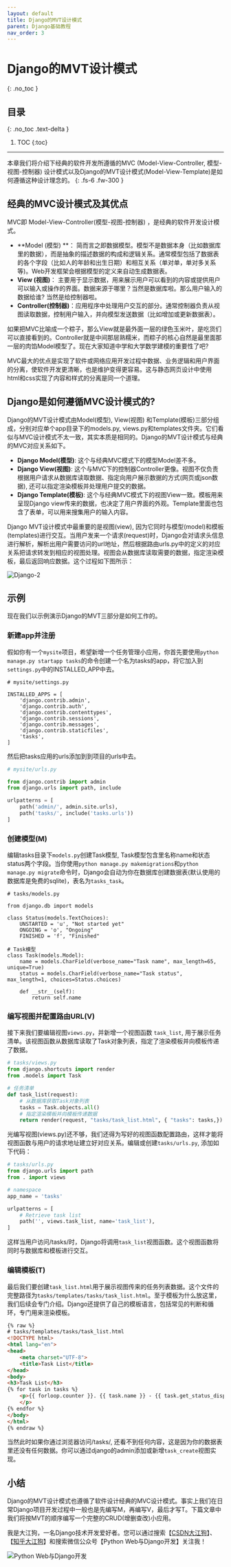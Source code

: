 ```yaml
---
layout: default
title: Django的MVT设计模式
parent: Django基础教程
nav_order: 3
---
```


# Django的MVT设计模式
{: .no_toc }

## 目录
{: .no_toc .text-delta }

1. TOC
{:toc}

---

本章我们将介绍下经典的软件开发所遵循的MVC (Model-View-Controller, 模型-视图-控制器) 设计模式以及Django的MVT设计模式(Model-View-Template)是如何遵循这种设计理念的。
{: .fs-6 .fw-300 }

## 经典的MVC设计模式及其优点

MVC即 Model-View-Controller(模型-视图-控制器) ，是经典的软件开发设计模式。

- **Model (模型) **： 简而言之即数据模型。模型不是数据本身（比如数据库里的数据），而是抽象的描述数据的构成和逻辑关系。通常模型包括了数据表的各个字段（比如人的年龄和出生日期）和相互关系（单对单，单对多关系等)。Web开发框架会根据模型的定义来自动生成数据表。
- **View (视图)**： 主要用于显示数据，用来展示用户可以看到的内容或提供用户可以输入或操作的界面。数据来源于哪里？当然是数据库啦。那么用户输入的数据给谁? 当然是给控制器啦。
- **Controller(控制器)**：应用程序中处理用户交互的部分。通常控制器负责从视图读取数据，控制用户输入，并向模型发送数据（比如增加或更新数据表）。

如果把MVC比喻成一个粽子，那么View就是最外面一层的绿色玉米叶，是吃货们可以直接看到的。Controller就是中间那层熟糯米，而粽子的核心自然是最里面那一层的肉馅Model模型了。现在大家知道中学和大学数学建模的重要性了吧?

MVC最大的优点是实现了软件或网络应用开发过程中数据、业务逻辑和用户界面的分离，使软件开发更清晰，也是维护变得更容易。这与静态网页设计中使用html和css实现了内容和样式的分离是同一个道理。

## Django是如何遵循MVC设计模式的?
Django的MVT设计模式由Model(模型), View(视图) 和Template(模板)三部分组成，分别对应单个app目录下的models.py, views.py和templates文件夹。它们看似与MVC设计模式不太一致，其实本质是相同的。Django的MVT设计模式与经典的MVC对应关系如下。

- **Django Model(模型)**: 这个与经典MVC模式下的模型Model差不多。
- **Django View(视图)**: 这个与MVC下的控制器Controller更像。视图不仅负责根据用户请求从数据库读取数据、指定向用户展示数据的方式(网页或json数据), 还可以指定渲染模板并处理用户提交的数据。
- **Django Template(模板)**: 这个与经典MVC模式下的视图View一致。模板用来呈现Django view传来的数据，也决定了用户界面的外观。Template里面也包含了表单，可以用来搜集用户的输入内容。

Django MVT设计模式中最重要的是视图(view), 因为它同时与模型(model)和模板(templates)进行交互。当用户发来一个请求(request)时，Django会对请求头信息进行解析，解析出用户需要访问的url地址，然后根据路由urls.py中的定义的对应关系把请求转发到相应的视图处理。视图会从数据库读取需要的数据，指定渲染模板，最后返回响应数据。这个过程如下图所示：

![Django-2](2-installation-use.assets/Django-2.png)

## 示例

现在我们以示例演示Django的MVT三部分是如何工作的。

### 新建app并注册

假如你有一个`mysite`项目，希望新增一个任务管理小应用，你首先要使用`python manage.py startapp tasks`的命令创建一个名为tasks的app，将它加入到`settings.py`中的INSTALLED_APP中去。

```
# mysite/settings.py

INSTALLED_APPS = [
    'django.contrib.admin',
    'django.contrib.auth',
    'django.contrib.contenttypes',
    'django.contrib.sessions',
    'django.contrib.messages',
    'django.contrib.staticfiles',
    'tasks',
]
```

然后把tasks应用的urls添加到到项目的urls中去。

```python
# mysite/urls.py

from django.contrib import admin
from django.urls import path, include

urlpatterns = [
    path('admin/', admin.site.urls),
    path('tasks/', include('tasks.urls'))
]

```

### 创建模型(M)

编辑tasks目录下`models.py`创建Task模型, Task模型包含里名称name和状态status两个字段。当你使用`python manage.py makemigrations`和`python manage.py migrate`命令时，Django会自动为你在数据库创建数据表(默认使用的数据库是免费的sqlite)，表名为`tasks_task`。

    # tasks/models.py
    
    from django.db import models
    
    class Status(models.TextChoices):
        UNSTARTED = 'u', "Not started yet"
        ONGOING = 'o', "Ongoing"
        FINISHED = 'f', "Finished"
    
    # Task模型
    class Task(models.Model):
        name = models.CharField(verbose_name="Task name", max_length=65, unique=True)
        status = models.CharField(verbose_name="Task status", max_length=1, choices=Status.choices)
    
        def __str__(self):
            return self.name

### 编写视图并配置路由URL(V)
接下来我们要编辑视图`views.py`，并新增一个视图函数 `task_list`, 用于展示任务清单。该视图函数从数据库读取了Task对象列表，指定了渲染模板并向模板传递了数据。

```python
# tasks/views.py
from django.shortcuts import render
from .models import Task

# 任务清单
def task_list(request):
    # 从数据库获取Task对象列表
    tasks = Task.objects.all()
    # 指定渲染模板并向模板传递数据
    return render(request, "tasks/task_list.html", { "tasks": tasks,})
```

光编写视图(views.py)还不够，我们还得为写好的视图函数配置路由，这样才能将视图函数与用户的请求地址建立好对应关系。编辑或创建`tasks/urls.py`, 添加如下代码：

```python
# tasks/urls.py
from django.urls import path
from . import views

# namespace
app_name = 'tasks'

urlpatterns = [
    # Retrieve task list
    path('', views.task_list, name='task_list'),
]
```

这样当用户访问/tasks/时，Django将调用`task_list`视图函数。这个视图函数将同时与数据库和模板进行交互。

### 编辑模板(T)
最后我们要创建`task_list.html`用于展示视图传来的任务列表数据。这个文件的完整路径为`tasks/templates/tasks/task_list.html`。至于模板为什么放这里，我们后续会专门介绍。Django还提供了自己的模板语言，包括常见的判断和循环，专门用来渲染模板。

```html
{% raw %}
# tasks/templates/tasks/task_list.html
<!DOCTYPE html>
<html lang="en">
<head>
    <meta charset="UTF-8">
    <title>Task List</title>
</head>
<body>
<h3>Task List</h3>
{% for task in tasks %}
    <p>{{ forloop.counter }}. {{ task.name }} - {{ task.get_status_display }}
    </p>
{% endfor %}
</body>
</html>
{% endraw %}
```

当然此时如果你通过浏览器访问/tasks/, 还看不到任何内容，这是因为你的数据表里还没有任何数据。你可以通过django的admin添加或新增`task_create`视图实现。

## 小结

Django的MVT设计模式也遵循了软件设计经典的MVC设计模式。事实上我们在日常Django项目开发过程中一般也是先编写M，再编写V，最后才写T。下篇文章中我们将按MVT的顺序编写一个完整的CRUD(增删查改)小应用。

我是大江狗，一名Django技术开发爱好者。您可以通过搜索【<a href="https://blog.csdn.net/weixin_42134789">CSDN大江狗</a>】、【<a href="https://www.zhihu.com/people/shi-yun-bo-53">知乎大江狗</a>】和搜索微信公众号【Python Web与Django开发】关注我！

![Python Web与Django开发](../../assets/images/django.png)

